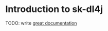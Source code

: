 # Introduction to sk-dl4j

TODO: write [great documentation](http://jacobian.org/writing/what-to-write/)
